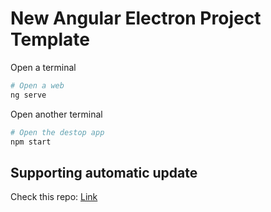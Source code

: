 # New Angular Electron Project Template


Open a terminal

```sh
# Open a web
ng serve
```

Open another terminal

```sh
# Open the destop app
npm start
```

## Supporting automatic update

Check this repo: [Link](https://github.com/dudaka/markdown-editor)